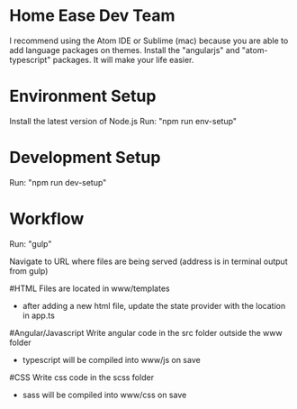 # Home Ease Dev Team
I recommend using the Atom IDE or Sublime (mac) because you are able to add language
packages on themes. Install the "angularjs" and "atom-typescript" packages. It will
make your life easier.

# Environment Setup
Install the latest version of Node.js
Run: "npm run env-setup"

# Development Setup
Run: "npm run dev-setup"

# Workflow
Run: "gulp"

Navigate to URL where files are being served (address is in terminal output from gulp)

#HTML
Files are located in www/templates
 - after adding a new html file, update the state provider with the location in app.ts

#Angular/Javascript
Write angular code in the src folder outside the www folder
 - typescript will be compiled into www/js on save

#CSS
Write css code in the scss folder
  - sass will be compiled into www/css on save
